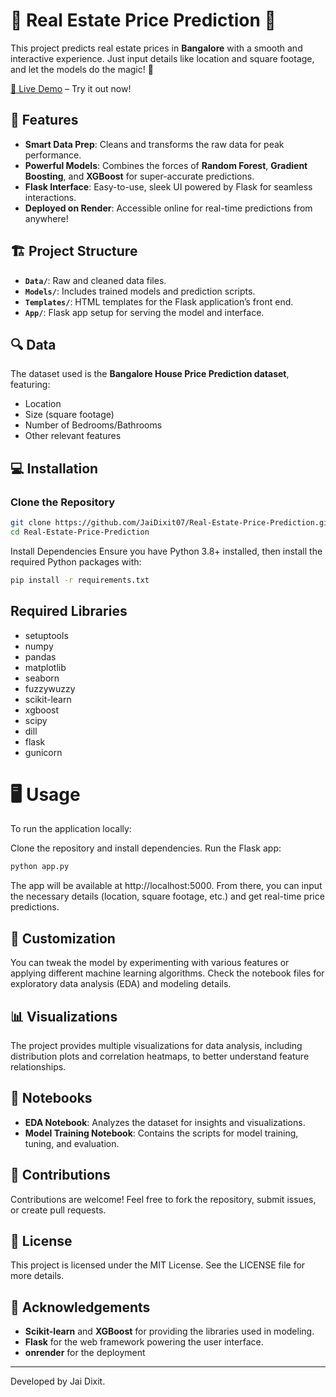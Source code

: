 # 🏡 Real Estate Price Prediction 💼

This project predicts real estate prices in **Bangalore** with a smooth and interactive experience. Just input details like location and square footage, and let the models do the magic! 💫

[🎉 Live Demo](https://real-estate-price-prediction-dldi.onrender.com) – Try it out now!

## 🚀 Features

- **Smart Data Prep**: Cleans and transforms the raw data for peak performance.
- **Powerful Models**: Combines the forces of **Random Forest**, **Gradient Boosting**, and **XGBoost** for super-accurate predictions.
- **Flask Interface**: Easy-to-use, sleek UI powered by Flask for seamless interactions.
- **Deployed on Render**: Accessible online for real-time predictions from anywhere!

## 🏗️ Project Structure

- **`Data/`**: Raw and cleaned data files.
- **`Models/`**: Includes trained models and prediction scripts.
- **`Templates/`**: HTML templates for the Flask application’s front end.
- **`App/`**: Flask app setup for serving the model and interface.

## 🔍 Data

The dataset used is the **Bangalore House Price Prediction dataset**, featuring:
- Location
- Size (square footage)
- Number of Bedrooms/Bathrooms
- Other relevant features

## 💻 Installation

### Clone the Repository

```bash
git clone https://github.com/JaiDixit07/Real-Estate-Price-Prediction.git
cd Real-Estate-Price-Prediction
```

Install Dependencies
Ensure you have Python 3.8+ installed, then install the required Python packages with:

```bash
pip install -r requirements.txt
```

##  Required Libraries

- setuptools
- numpy
- pandas
- matplotlib
- seaborn
- fuzzywuzzy
- scikit-learn
- xgboost
- scipy
- dill
- flask
- gunicorn


# 🖥️ Usage
To run the application locally:

Clone the repository and install dependencies.
Run the Flask app:
```bash
python app.py
```
The app will be available at http://localhost:5000. From there, you can input the necessary details (location, square footage, etc.) and get real-time price predictions.

## 🔧 Customization
You can tweak the model by experimenting with various features or applying different machine learning algorithms. Check the notebook files for exploratory data analysis (EDA) and modeling details.

## 📊 Visualizations
The project provides multiple visualizations for data analysis, including distribution plots and correlation heatmaps, to better understand feature relationships.

## 📁 Notebooks
- **EDA Notebook**: Analyzes the dataset for insights and visualizations.
- **Model Training Notebook**: Contains the scripts for model training, tuning, and evaluation.

## 🤝 Contributions
Contributions are welcome! Feel free to fork the repository, submit issues, or create pull requests.

## 📝 License
This project is licensed under the MIT License. See the LICENSE file for more details.

## 🙌 Acknowledgements
- **Scikit-learn** and **XGBoost** for providing the libraries used in modeling.
- **Flask** for the web framework powering the user interface.
- **onrender** for the deployment 

-------------------------------------------------------------------------------------------------

Developed by Jai Dixit.